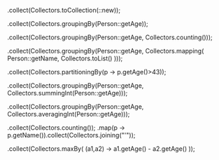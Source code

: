 .collect(Collectors.toCollection(::new));

.collect(Collectors.groupingBy(Person::getAge));

.collect(Collectors.groupingBy(Person::getAge,
	Collectors.counting()));

.collect(Collectors.groupingBy(Person::getAge,
	Collectors.mapping(
		Person::getName,
		Collectors.toList()
	)));

.collect(Collectors.partitioningBy(p -> p.getAge()>43));

.collect(Collectors.groupingBy(Person::getAge,
	Collectors.summingInt(Person::getAge)));

.collect(Collectors.groupingBy(Person::getAge,
	Collectors.averagingInt(Person::getAge)));

.collect(Collectors.counting());
.map(p -> p.getName()).collect(Collectors.joining("'"));

.collect(Collectors.maxBy( (a1,a2) -> a1.getAge() - a2.getAge() ));


